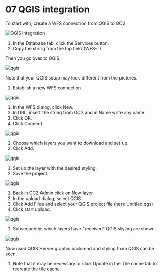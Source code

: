 # 07 QGIS integration

To start with, create a WFS connection from QGIS to GC2.

![QGIS integration](http://mapcentia.screenstepslive.com/s/da/m/24713/l/937864/show_image?image_id=1733549)   

1. In the Database tab, click the Services button.
2. Copy the string from the top field (WFS-T)

Then you go over to QGIS.

![qgis](https://media.screensteps.com/image_assets/assets/001/733/531/original/4ddfde39-5171-4010-bdff-80b7b8088695.png)   

Note that your QGIS setup may look different from the pictures.

1. Establish a new WFS connection.

![qgis](https://media.screensteps.com/image_assets/assets/001/733/524/original/a12c33db-751b-4960-96be-28458c5e8253.png)   

1. In the WFS dialog, click New.
2. In URL, insert the string from GC2 and in Name write any name.
3. Click OK.
4. Click Connect.

![qgis](https://media.screensteps.com/image_assets/assets/001/733/535/original/ddbdf5e4-e671-4844-8f7e-cb3ae3708d57.png)

1. Choose which layers you want to download and set up.
2. Click Add.

![qgis](https://media.screensteps.com/image_assets/assets/001/733/528/original/edb7c547-9184-4119-b551-dde0d2fec12e.png)

1. Set up the layer with the desired styling.
2. Save the project.

![qgis](https://media.screensteps.com/image_assets/assets/001/739/000/original/5d564fb6-299c-450c-89d6-ed0e95bf643f.png)

1. Back in GC2 Admin click on New layer.
2. In the upload dialog, select QGIS.
3. Click Add Files and select your QGIS project file (here Untitled.qgs)
4. Click start upload.

![qgis](https://media.screensteps.com/image_assets/assets/001/738/998/original/6121e9a7-a9c9-4fb8-9097-5829bbebe97c.png)

1. Subsequently, which layers have "received" QGIS styling are shown.

![qgis](https://media.screensteps.com/image_assets/assets/001/738/999/original/6f961bcb-4d09-4bba-ad5a-91dbf40651ec.png)   

Now used QGIS Server graphic back-end and styling from QGIS can be seen.

1. Note that it may be necessary to click Update in the Tile cache tab to recreate the tile cache.
